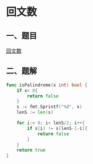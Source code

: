 # 回文数

## 一、题目

[回文数](https://leetcode-cn.com/problems/palindrome-number/)

## 二、题解

```go
func isPalindrome(x int) bool {
	if x< 0{
		return false
	}
	s := fmt.Sprintf("%d", x)
	lenS := len(s)

	for i:= 0; i< lenS/2; i++{
		if s[i] != s[lenS-1-i]{
			return false
		}
	}
	return true
}
```

